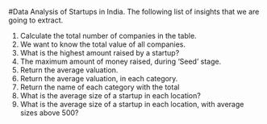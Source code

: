 #Data Analysis of Startups in India.  The following list of insights that we are going to extract. 

1. Calculate the total number of companies in the table.
2. We want to know the total value of all companies.
3. What is the highest amount raised by a startup?
4. The maximum amount of money raised, during ‘Seed’ stage.
5. Return the average valuation.
6. Return the average valuation, in each category.
7. Return the name of each category with the total 
8. What is the average size of a startup in each location?
9. What is the average size of a startup in each location, with average sizes above 500?
